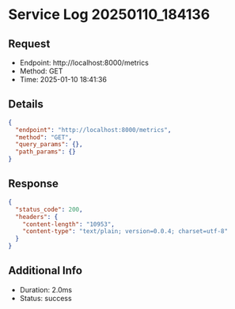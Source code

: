 # Service Log 20250110_184136

## Request
- Endpoint: http://localhost:8000/metrics
- Method: GET
- Time: 2025-01-10 18:41:36

## Details
```json
{
  "endpoint": "http://localhost:8000/metrics",
  "method": "GET",
  "query_params": {},
  "path_params": {}
}
```

## Response
```json
{
  "status_code": 200,
  "headers": {
    "content-length": "10953",
    "content-type": "text/plain; version=0.0.4; charset=utf-8"
  }
}
```

## Additional Info
- Duration: 2.0ms
- Status: success
